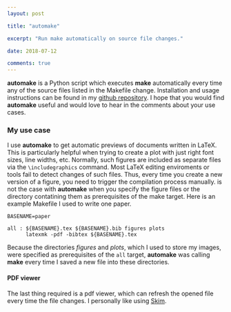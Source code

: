 ```yaml
---
layout: post

title: "automake"

excerpt: "Run make automatically on source file changes."

date: 2018-07-12

comments: true
---
```


**automake** is a Python script which executes **make** automatically every time any of
the source files listed in the Makefile change. Installation and usage instructions can be
found in my [github repository](https://github.com/gchlebus/automake). I hope that you
would find **automake** useful and would love to hear in the comments about your use
cases.


### My use case

I use **automake** to get automatic previews of documents written in LaTeX. This is
particularly helpful when trying to create a plot with just right font sizes, line widths,
etc. Normally, such figures are included as separate files via the `\includegraphics`
command. Most LaTeX editing enviroments or tools fail to detect changes of such files.
Thus, every time you create a new version of a figure, you need to trigger the compilation
process manually. is not the case with **automake** when you specify the figure files or
the directory contatining them as prerequisites of the make target.  Here is an example
Makefile I used to write one paper.

```
BASENAME=paper

all : ${BASENAME}.tex ${BASENAME}.bib figures plots
      latexmk -pdf -bibtex ${BASENAME}.tex
```

Because the directories *figures* and *plots*, which I used to store my images, were
specified as prerequisites of the `all` target, **automake** was calling **make** every
time I saved a new file into these directories.

#### PDF viewer

The last thing required is a pdf viewer, which can refresh the opened file every time the
file changes. I personally like using [Skim](https://skim-app.sourceforge.io).

